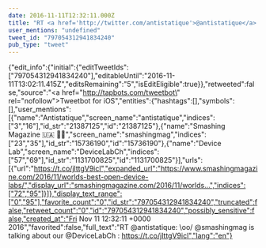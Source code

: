 ```yaml
---
date: 2016-11-11T12:32:11.000Z
title: "RT <a href='http://twitter.com/antistatique'>@antistatique</a>: 🙌 <a href='http://twitter.com/smashingmag'>@smashingmag</a> is talking about our <a href='http://twitter.com/DeviceLabCh'>@DeviceLabCh</a> : https://t.co/jlttgV9icl″"
user_mentions: "undefined"
tweet_id: "797054312941834240"
pub_type: "tweet"
---
```

{"edit_info":{"initial":{"editTweetIds":["797054312941834240"],"editableUntil":"2016-11-11T13:02:11.415Z","editsRemaining":"5","isEditEligible":true}},"retweeted":false,"source":"<a href=\"http://tapbots.com/tweetbot\" rel=\"nofollow\">Tweetbot for iΟS</a>","entities":{"hashtags":[],"symbols":[],"user_mentions":[{"name":"Antistatique","screen_name":"antistatique","indices":["3","16"],"id_str":"21387125","id":"21387125"},{"name":"Smashing Magazine 🇺🇦 🏳️‍🌈","screen_name":"smashingmag","indices":["23","35"],"id_str":"15736190","id":"15736190"},{"name":"Device Lab","screen_name":"DeviceLabCh","indices":["57","69"],"id_str":"1131700825","id":"1131700825"}],"urls":[{"url":"https://t.co/jlttgV9icl","expanded_url":"https://www.smashingmagazine.com/2016/11/worlds-best-open-device-labs/","display_url":"smashingmagazine.com/2016/11/worlds…","indices":["72","95"]}]},"display_text_range":["0","95"],"favorite_count":"0","id_str":"797054312941834240","truncated":false,"retweet_count":"0","id":"797054312941834240","possibly_sensitive":false,"created_at":"Fri Nov 11 12:32:11 +0000 2016","favorited":false,"full_text":"RT @antistatique: \\oo/ @smashingmag is talking about our @DeviceLabCh : https://t.co/jlttgV9icl","lang":"en"}
